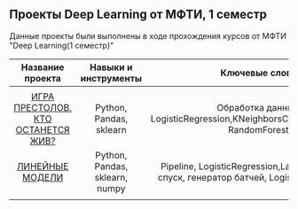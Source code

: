 ## Проекты Deep Learning от МФТИ, 1 семестр

Данные проекты были выполнены в ходе прохождения курсов от МФТИ "Deep Learning(1 семестр)"

| Название проекта | Навыки и инструменты | Ключевые слова проекта |
| :-----------: | :--------: | :--------: |
|  |  |  |
| [ИГРА ПРЕСТОЛОВ. КТО ОСТАНЕТСЯ ЖИВ?](https://github.com/ValentinaZubareva2906/deep_learning_mipt/tree/main/%D0%BD%D0%B5%D0%B4%D0%B5%D0%BB%D1%8F%201%20%22%D0%98%D0%B3%D1%80%D0%B0%20%D0%BF%D1%80%D0%B5%D1%81%D1%82%D0%BE%D0%BB%D0%BE%D0%B2%22) | Python, Pandas, sklearn | Обработка данных, Pipeline, LogisticRegression,KNeighborsClassifier,AdaBoostClassifier, RandomForestClassifier  |
| [ЛИНЕЙНЫЕ МОДЕЛИ](https://github.com/ValentinaZubareva2906/deep_learning_mipt/tree/main/%D0%BD%D0%B5%D0%B4%D0%B5%D0%BB%D1%8F%202%20%D0%9B%D0%B8%D0%BD%D0%B5%D0%B9%D0%BD%D1%8B%D0%B5%20%D0%BC%D0%BE%D0%B4%D0%B5%D0%BB%D0%B8.) | Python, Pandas, sklearn, numpy | Pipeline, LogisticRegression,Lasso, Ridge, градиентный спуск, генератор батчей, LogisticRegression(elastic net) |
|  |  |  |
